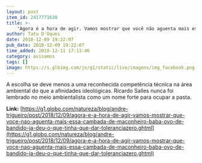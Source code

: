 ```yaml
---
layout: post
item_id: 2417771630
title: >-
    'Agora é a hora de agir. Vamos mostrar que você não aguenta mais essa cambada de maconheiro baba-ovo de bandido. Já deu o que tinha que dar. #tolerânciazero'
author: Tatu D'Oquei
date: 2018-12-09 19:22:07
pub_date: 2018-12-09 19:22:07
time_added: 2018-12-11 17:13:46
category: avisamos
tags: []
image: https://s.glbimg.com/jo/g1/static/live/imagens/img_facebook.png
---
```


A escolha se deve menos a uma reconhecida competência técnica na área ambiental do que a afinidades ideológicas. Ricardo Salles nunca foi lembrado no meio ambientalista como um nome forte para ocupar a pasta.

**Link:** [https://g1.globo.com/natureza/blog/andre-trigueiro/post/2018/12/09/agora-e-a-hora-de-agir-vamos-mostrar-que-voce-nao-aguenta-mais-essa-cambada-de-maconheiro-baba-ovo-de-bandido-ja-deu-o-que-tinha-que-dar-toleranciazero.ghtml](https://g1.globo.com/natureza/blog/andre-trigueiro/post/2018/12/09/agora-e-a-hora-de-agir-vamos-mostrar-que-voce-nao-aguenta-mais-essa-cambada-de-maconheiro-baba-ovo-de-bandido-ja-deu-o-que-tinha-que-dar-toleranciazero.ghtml)

